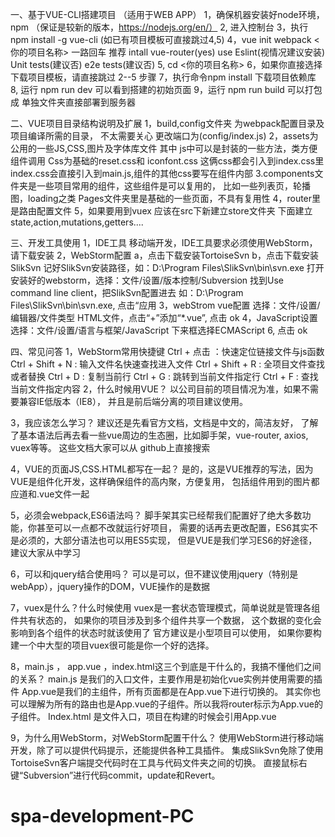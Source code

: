 
一、基于VUE-CLI搭建项目
（适用于WEB APP）
  1，确保机器安装好node环境，npm （保证是较新的版本，https://nodejs.org/en/）
  2, 进入控制台
  3，执行npm install -g vue-cli (如已有项目模板可直接跳过4,5)
  4，vue init webpack <你的项目名称> 一路回车
      推荐 intall vue-router(yes)  use Eslint(视情况建议安装)
      Unit tests(建议否)  e2e tests(建议否)
  5, cd  <你的项目名称>
  6，如果你直接选择下载项目模板，请直接跳过 2--5 步骤
  7，执行命令npm install 下载项目依赖库
  8, 运行 npm run dev 可以看到搭建的初始页面
  9，运行 npm run build 可以打包成 单独文件夹直接部署到服务器

二、VUE项目目录结构说明及扩展
  1，build,config文件夹 为webpack配置目录及项目编译所需的目录，
     不太需要关心 更改端口为(config/index.js)
  2，assets为公用的一些JS,CSS,图片及字体库文件
     其中 js中可以是封装的一些方法，类方便组件调用
     Css为基础的reset.css和 iconfont.css 这俩css都会引入到index.css里
     index.css会直接引入到main.js,组件的其他css要写在组件内部
  3.components文件夹是一些项目常用的组件，这些组件是可以复用的，
     比如一些列表页，轮播图，loading之类
     Pages文件夹里是基础的一些页面，不具有复用性
  4，router里是路由配置文件
  5，如果要用到vuex 应该在src下新建立store文件夹
     下面建立state,action,mutations,getters....

三、开发工具使用
  1，IDE工具
     移动端开发，IDE工具要求必须使用WebStorm，请下载安装
  2，WebStorm配置
     a，点击下载安装TortoiseSvn
     b，点击下载安装SlikSvn
     记好SlikSvn安装路径，如：D:\Program Files\SlikSvn\bin\svn.exe
     打开安装好的webstorm，选择：文件/设置/版本控制/Subversion
     找到Use command line client，把SlikSvn配置进去
     如：D:\Program Files\SlikSvn\bin\svn.exe, 点击“应用
  3，webStrom vue配置
     选择：文件/设置/编辑器/文件类型
     HTML文件，点击“+”添加“*.vue”, 点击 ok
  4，JavaScript设置
     选择：文件/设置/语言与框架/JavaScript
     下来框选择ECMAScript 6, 点击 ok

四、常见问答
  1，WebStorm常用快捷键
     Ctrl + 点击 ：快速定位链接文件与js函数
     Ctrl + Shift + N  :   输入文件名快速查找进入文件
     Ctrl + Shift + R  :   全项目文件查找或者替换
     Ctrl + D  :   复制当前行
     Ctrl + G  :   跳转到当前文件指定行
     Ctrl + F  :   查找当前文件指定内容
  2，什么时候用VUE？
     以公司目前的项目情况为准，如果不需要兼容IE低版本（IE8），
     并且是前后端分离的项目建议使用。

  3，我应该怎么学习？
     建议还是先看官方文档，文档是中文的，简洁友好，
     了解了基本语法后再去看一些vue周边的生态圈，比如脚手架，vue-router, axios,   vuex等等。
     这些文档大家可以从 github上直接搜索

  4，VUE的页面JS,CSS.HTML都写在一起？
     是的，这是VUE推荐的写法，因为VUE是组件化开发，这样确保组件的高内聚，方便复用，
     包括组件用到的图片都应道和.vue文件一起

  5，必须会webpack,ES6语法吗？
     脚手架其实已经帮我们配置好了绝大多数功能，你甚至可以一点都不改就运行好项目，
     需要的话再去更改配置，ES6其实不是必须的，大部分语法也可以用ES5实现，
     但是VUE是我们学习ES6的好途径，建议大家从中学习

  6，可以和jquery结合使用吗？
     可以是可以，但不建议使用jquery（特别是webApp），jquery操作的DOM，VUE操作的是数据

  7，vuex是什么？什么时候使用
     vuex是一套状态管理模式，简单说就是管理各组件共有状态的，
     如果你的项目涉及到多个组件共享一个数据，
     这个数据的变化会影响到各个组件的状态时就该使用了
     官方建议是小型项目可以使用，
     如果你要构建一个中大型的项目vuex很可能是你一个好的选择。

  8，main.js ， app.vue ，index.html这三个到底是干什么的，我搞不懂他们之间的关系？
     main.js 是我们的入口文件，主要作用是初始化vue实例并使用需要的插件
     App.vue是我们的主组件，所有页面都是在App.vue下进行切换的。
       其实你也可以理解为所有的路由也是App.vue的子组件。所以我将router标示为App.vue的子组件。
     Index.html 是文件入口，项目在构建的时候会引用App.vue

  9，为什么用WebStorm，对WebStorm配置干什么？
     使用WebStorm进行移动端开发，除了可以提供代码提示，还能提供各种工具插件。
     集成SlikSvn免除了使用TortoiseSvn客户端提交代码时在工具与代码文件夹之间的切换。
     直接鼠标右键“Subversion”进行代码commit，update和Revert。

# spa-development-PC
